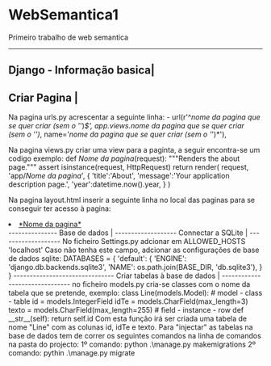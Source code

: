 # WebSemantica1
Primeiro trabalho de web semantica
___________________________
Django - Informação basica|
---------------------------
Criar Pagina |
--------------
Na pagina urls.py acrescentar a seguinte linha:
	- url(r'^*nome da pagina que se quer criar (sem o '*')*$', app.views.*nome da pagina que se quer criar (sem o '*')*, name='*nome da pagina que se quer criar (sem o '*')*'),

Na pagina views.py criar uma view para a paginta, a seguir encontra-se um codigo exemplo:
def *Nome da pagina*(request):
    """Renders the about page."""
    assert isinstance(request, HttpRequest)
    return render(
        request,
        'app/*Nome da pagina*',
        {
            'title':'About',
            'message':'Your application description page.',
            'year':datetime.now().year,
        }
    )

Na pagina layout.html inserir a seguinte linha no local das paginas para se conseguir ter acesso à pagina:
<li><a href="{% url '*Nome da pagina*' %}">*Nome da pagina*</a></li>
---------------
Base de dados |
-------------------
Connectar a SQLite |
-------------------
No ficheiro Settings.py adcionar em ALLOWED_HOSTS 'localhost'
Caso não tenha este campo, adcionar as configurações de base de dados sqlite:
DATABASES = {
    'default': {
        'ENGINE': 'django.db.backends.sqlite3',
        'NAME': os.path.join(BASE_DIR, 'db.sqlite3'),
    }
}
-------------------------------
Criar tabelas à base de dados |
-------------------------------
no ficheiro models.py cria-se classes com o nome da tabela que se pretende, exemplo:
class Line(models.Model):                    # model - class    - table
    id = models.IntegerField
    idTe = models.CharField(max_length=3)
    texto = models.CharField(max_length=255)  # field - instance - row
    def __str__(self):
        return self.id
Com esta função irá ser criada uma tabela de nome "Line" com as colunas id, idTe e texto.
Para "injectar" as tabelas na base de dados tem de correr os seguintes comandos na linha de comandos na pasta do projecto:
1º comando: python .\manage.py makemigrations
2º comando: pythin .\manage.py migrate
